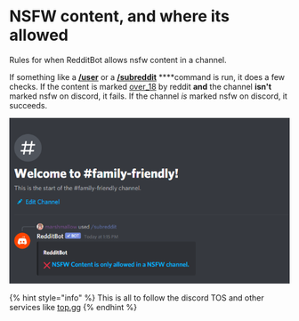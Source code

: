 # NSFW content, and where its allowed

Rules for when RedditBot allows nsfw content in a channel.

If something like a [**/user**](../get-info/user/) or a [**/subreddit**](../get-info/subreddit.md) ****command is run, it does a few checks. If the content is marked [over\_18](https://praw.readthedocs.io/en/latest/search.html?q=over_18) by reddit **and** the channel **isn't** marked nsfw on discord, it fails. If the channel _is_ marked nsfw on discord, it succeeds. 

![](../.gitbook/assets/image%20%2813%29.png)

{% hint style="info" %}
This is all to follow the discord TOS and other services like [top.gg](https://top.gg/)
{% endhint %}



